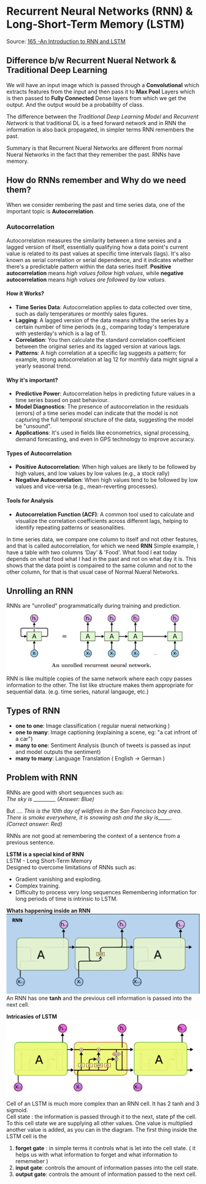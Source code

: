 # **Recurrent Neural Networks (RNN) & Long-Short-Term Memory (LSTM)**

Source: [165 -An Introduction to RNN and LSTM](https://youtu.be/Mdp5pAKNNW4?si=lGIekH2AbpLY-uSE)

## **Difference b/w Recurrent Nueral Network & Traditional Deep Learning**
We will have an input image which is passed through a **Convolutional** which extracts features from the input and then pass it to **Max Pool** Layers which is then passed to **Fully Connected** Dense layers from which we get the output. And the output would be a probability of class.

The difference between the *Traditional Deep Learning Model* and *Recurrent Network* is that traditional DL is a feed forward network and in RNN the information is also back propagated, in simpler terms RNN remembers the past.<br>

Summary is that Recurrent Nueral Networks are different from normal Nueral Networks in the fact that they remember the past. RNNs have memory.

## **How do RNNs remember and Why do we need them?**
When we consider rembering the past and time series data, one of the important topic is **Autocorrelation**. <br>

### **Autocorrelation**
Autocorrelation measures the similarity between a time sereies and a lagged version of itself, essentially qualifying how a data point's current value is related to its past values at specific time intervals (lags). It's also known as serial correlation or serial dependence, and it indicates whether there's a predictable pattern within the data series itself. **Positive autocorrelation** means _high values follow high values_, while **negative  autocorrelation** means _high values are followed by low values._

#### **How it Works?**
* **Time Series Data**: Autocorrelation applies to data collected over time, such as daily temperatures or monthly sales figures.
* **Lagging**: A lagged version of the data means shifting the series by a certain number of time periods (e.g., comparing today's temperature with yesterday's which is a lag of 1).
* **Correlation**: You then calculate the standard correlation coefficient between the original series and its lagged version at various lags.
* **Patterns**: A high correlation at a specific lag suggests a pattern; for example, strong autocorrelation at lag 12 for monthly data might signal a yearly seasonal trend.

#### **Why it's important?**
* **Predictive Power**: Autocorrelation helps in predicting future values in a time series based on past behaviour.
* **Model Diagnostics**: The presence of autocorrelation in the residuals (errors) of a time series model can indicate that the model is not capturing the full temporal structure of the data, suggesting the model be "unsound".
* **Applications**: It's used in fields like econometrics, signal processing, demand forecasting, and even in GPS technology to improve accuracy.

#### **Types of Autocorrelation**
* **Positive Autocorrelation**: When high values are likely to be followed by high values, and low values by low values (e.g., a stock rally)
* **Negative Autocorrelation**: When high values tend to be followed  by low values and vice-versa (e.g., mean-reverting processes).

#### **Tools for Analysis**
* **Autocorrelation Function (ACF)**: A common tool used to calculate and visualize the correlation coefficients across different lags, helping to identify repeating patterns or seasonalities.


In time series data, we compare one column to itself and not other features, and that is called autocorrelation, for which we need **RNN** Simple example, I have a table with two columns 'Day' & 'Food'. What food I eat today depends on what food what I had in the past and not on what day it is. This shows that the data point is compaired to the same column and not to the other column, for that is that usual case of Normal Nueral Networks. 

## **Unrolling an RNN**
RNNs are "unrolled" programmatically during training and prediction.<br>
![Alt text](rnn.png "RNN")<br>
RNN is like multiple copies of the same network where each copy passes information to the other. The list like structure makes them appropriate for sequential data. (e.g. time series, natural langauge, etc.)

## **Types of RNN**
* **one to one**: Image classification ( regular nueral networking )
* **one to many**: Image captioning (explaining a scene, eg: "a cat infront of a car")
* **many to one**: Sentiment Analysis (bunch of tweets is passed as input and model outputs the sentiment)
* **many to many**: Language Translation ( English -> German )

## **Problem with RNN**
RNNs are good with short sequences such as:<br>
*The sky is _________ (Answer: Blue)*

But ....
*This is the 10th day of wildfires in the San Francisco bay area.* <br>
*There is smoke everywhere, it is snowing ash and the sky is_____.* <br>
*(Correct answer: Red)*

RNNs are not good at remembering the context of a sentence from a previous sentence. 

**LSTM is a special kind of RNN** <br>
LSTM - Long Short-Term Memory <br>
Designed to overcome limitations of RNNs such as:
* Gradient vanishing and exploding.
* Complex training.
* Difficulty to process very long sequences
Remembering information for long periods of time is intrinsic to LSTM.<br>

**Whats happening inside an RNN** <br>
<img src="rnnLogic.png" alt="RNN" width="600"/> <br>
An RNN has one **tanh** and the previous cell information is passed into the next cell.

**Intricasies of LSTM** <br>
<img src="lstmLogic.webp" alt="LSTM" width="600"/> <br>

Cell of an LSTM is much more complex than an RNN cell. It has 2 tanh and 3 sigmoid. <br>
Cell state : the information is passed through it to the next, state pf the cell.
To this cell state we are supplying all other values. One value is multiplied another value is added, as you can in the diagram.
The first thing inside the LSTM cell is the 
1. **forget gate** : in simple terms it controls what is let into the cell state. ( it helps us with what information to forget and what information to rememeber )
2. **input gate**: controls the amount of information passes into the cell state.
3. **output gate**: controls the amount of information passed to the next cell.

